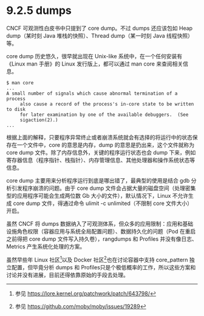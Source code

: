 # 9.2.5 dumps

CNCF 可观测性白皮书中只提到了 core dump。不过 dumps 还应该包如 Heap dump（某时刻 Java 堆栈的快照）、Thread dump（某一时刻 Java 线程快照）等。

core dump 历史悠久，很早就出现在 Unix-like 系统中，在一个任何安装有《Linux man 手册》的 Linux 发行版上，都可以通过 man core 来查阅相关信息。

```
$ man core
...
A small number of signals which cause abnormal termination of a process
     also cause a record of the process's in-core state to be written to disk
     for later examination by one of the available debuggers.  (See
     sigaction(2).)
...
```

根据上面的解释，只要程序异常终止或者崩溃系统就会有选择的将运行中的状态保存在一个文件中，core 的意思是内存，dump 的意思是扔出来，这个文件就称为 core dump 文件。除了内存信息外，关键的程序运行状态也会 dump 下来，例如寄存器信息（程序指针、栈指针）、内存管理信息、其他处理器和操作系统状态等信息。

core dump 主要用来分析程序运行到底是哪出错了，最典型的使用是结合 gdb 分析引发程序崩溃的问题。由于 core dump 文件会占据大量的磁盘空间（处理密集型的应用程序可能会生成两位数 Gb 大小的文件），默认情况下，Linux 不允许生成 core dump 文件，得通过命令 ulimit -c unlimited（不限制 core 文件大小）开启。


虽然 CNCF 将 dumps 数据纳入了可观测体系，但众多的应用限制：应用和基础设施角色权限（容器应用与系统全局配置问题）、数据持久化的问题（Pod 在重启之前得把 core dump 文件写入持久卷），rangdumps 和 Profiles 并没有像日志、Metrics 产生系统化处理的方案。

虽然早些年 Linux 社区[^1]以及 Docker 社区[^2]也在讨论容器中支持 core_pattern 独立配置，但毕竟分析 dumps 和 Profiles只是个极低概率的工作，所以这些方案和讨论并没有进展，目前还得依靠原始的手段去处理。

[^1]: 参见 https://lore.kernel.org/patchwork/patch/643798/
[^2]: 参见 https://github.com/moby/moby/issues/19289